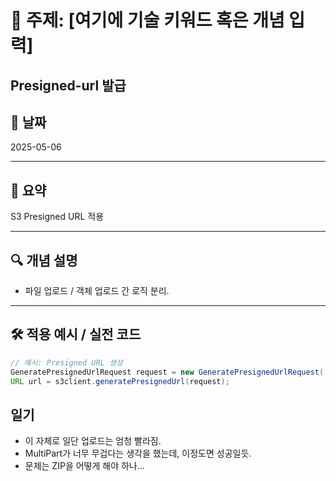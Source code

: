 # 📌 주제: [여기에 기술 키워드 혹은 개념 입력]

## Presigned-url 발급

## 📅 날짜

2025-05-06

---

## 🧠 요약

S3 Presigned URL 적용

---

## 🔍 개념 설명

- 파일 업로드 / 객체 업로드 간 로직 분리.

---

## 🛠 적용 예시 / 실전 코드

```java
// 예시: Presigned URL 생성
GeneratePresignedUrlRequest request = new GeneratePresignedUrlRequest(...);
URL url = s3client.generatePresignedUrl(request);
```

## 일기

- 이 자체로 일단 업로드는 엄청 빨라짐.
- MultiPart가 너무 무겁다는 생각을 했는데, 이정도면 성공일듯.
- 문제는 ZIP을 어떻게 해야 하나...
